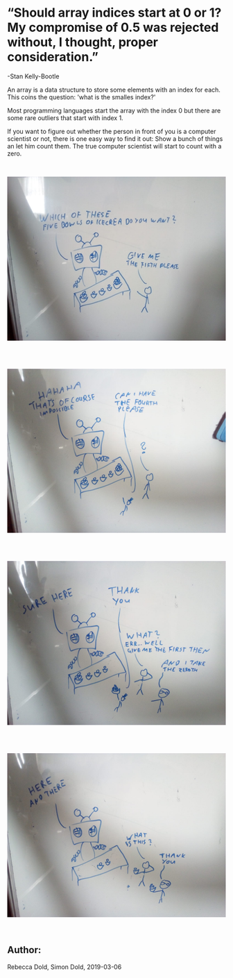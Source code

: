# “Should array indices start at 0 or 1? My compromise of 0.5 was rejected without, I thought, proper consideration.” 
-Stan Kelly-Bootle

An array is a data structure to store some elements with an index for each. 
This coins the question: 'what is the smalles index?'

Most programming languages start the array with the index 0 but there are some rare outliers that start with index 1. 

If you want to figure out whether the person in front of you is a computer scientist or not, there is one easy way to find it out: 
Show a bunch of things an let him count them. The true computer scientist will start to count with a zero.

<br/>

![Panel1](figures/image-0-5-comic1.jpeg)

<br/>

<br/>

![Panel2](figures/image-0-5-comic2.jpeg)

<br/>

<br/>

![Panel3](figures/image-0-5-comic3.jpeg)

<br/>

<br/>

![Panel4](figures/image-0-5-comic4.jpeg)

<br/>




## Author:
Rebecca Dold, Simon Dold, 2019-03-06
